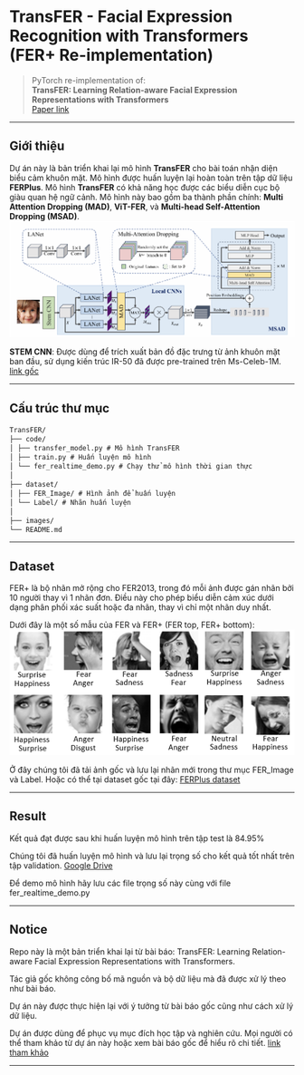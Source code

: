 ﻿# TransFER - Facial Expression Recognition with Transformers (FER+ Re-implementation)

> PyTorch re-implementation of:  
> **TransFER: Learning Relation-aware Facial Expression Representations with Transformers**  
> [Paper link](https://arxiv.org/pdf/2108.11116)

---

## Giới thiệu

Dự án này là bản triển khai lại mô hình **TransFER** cho bài toán nhận diện biểu cảm khuôn mặt. Mô hình được huấn luyện lại hoàn toàn trên tập dữ liệu **FERPlus**. Mô hình **TransFER** có khả năng học được các biểu diễn cục bộ giàu quan hệ ngữ cảnh. Mô hình này bao gồm ba thành phần chính: **Multi Attention Dropping (MAD)**, **ViT-FER**, và **Multi-head Self-Attention Dropping (MSAD)**.
![Kiến trúc mô hình](images/transfer_architecture.png)

**STEM CNN**: Được dùng để trích xuất bản đồ đặc trưng từ ảnh khuôn mặt ban đầu, sử dụng kiến trúc IR-50 đã được pre-trained trên Ms-Celeb-1M. [link gốc](https://drive.google.com/drive/folders/1omzvXV_djVIW2A7I09DWMe9JR-9o_MYh)

---

## Cấu trúc thư mục

```
TransFER/
├── code/
│ ├── transfer_model.py # Mô hình TransFER
│ ├── train.py # Huấn luyện mô hình
│ └── fer_realtime_demo.py # Chạy thử mô hình thời gian thực
│
├── dataset/
│ ├── FER_Image/ # Hình ảnh để huấn luyện
│ └── Label/ # Nhãn huấn luyện
│
├── images/
└── README.md
```

---

## Dataset

FER+ là bộ nhãn mở rộng cho FER2013, trong đó mỗi ảnh được gán nhãn bởi 10 người thay vì 1 nhãn đơn. Điều này cho phép biểu diễn cảm xúc dưới dạng phân phối xác suất hoặc đa nhãn, thay vì chỉ một nhãn duy nhất.

Dưới đây là một số mẫu của FER và FER+ (FER top, FER+ bottom):
![FERvsFER+](images/FER+vsFER.png)

Ở đây chúng tôi đã tải ảnh gốc và lưu lại nhãn mới trong thư mục FER_Image và Label. Hoặc có thể tại dataset gốc tại đây: [FERPlus dataset](https://github.com/microsoft/FERPlus/tree/master)

---

## Result

Kết quả đạt được sau khi huấn luyện mô hình trên tập test là 84.95%

Chúng tôi đã huấn luyện mô hình và lưu lại trọng số cho kết quả tốt nhất trên tập validation. [Google Drive](https://drive.google.com/drive/u/4/folders/1DuqNhhV9suTmlCnYC9a5fAZ2cR_1NVNy)

Để demo mô hình hãy lưu các file trọng số này cùng với file fer_realtime_demo.py

---

## Notice

Repo này là một bản triển khai lại từ bài báo:
TransFER: Learning Relation-aware Facial Expression Representations with Transformers.

Tác giả gốc không công bố mã nguồn và bộ dữ liệu mà đã được xử lý theo như bài báo.

Dự án này được thực hiện lại với ý tưởng từ bài báo gốc cũng như cách xử lý dữ liệu.

Dự án được dùng để phục vụ mục đích học tập và nghiên cứu. Mọi người có thể tham khảo từ dự án này hoặc xem bài báo gốc để hiểu rõ chi tiết. [link tham khảo](https://drive.google.com/drive/u/4/folders/1DuqNhhV9suTmlCnYC9a5fAZ2cR_1NVNy)

---
